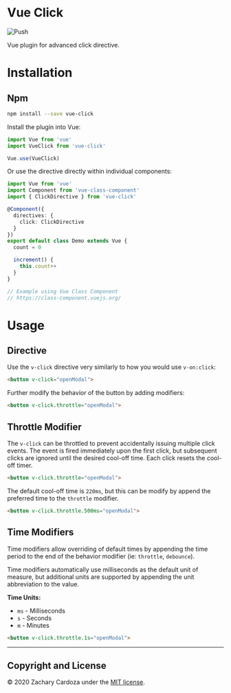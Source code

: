 # Vue Click
![Push](https://github.com/bayssmekanique/vue-click/workflows/Push/badge.svg)

Vue plugin for advanced click directive.

# Installation

## Npm

```bash
npm install --save vue-click
```

Install the plugin into Vue:

```javascript
import Vue from 'vue'
import VueClick from 'vue-click'

Vue.use(VueClick)
```

Or use the directive directly within individual components:

```typescript
import Vue from 'vue'
import Component from 'vue-class-component'
import { ClickDirective } from 'vue-click'

@Component({
  directives: {
    click: ClickDirective
  }
})
export default class Demo extends Vue {
  count = 0

  increment() {
    this.count++
  }
}

// Example using Vue Class Component
// https://class-component.vuejs.org/
```

# Usage

## Directive

Use the `v-click` directive very similarly to how you would use `v-on:click`:

```html
<button v-click="openModal">
```

Further modify the behavior of the button by adding modifiers:

```html
<button v-click.throttle="openModal">
```

## Throttle Modifier

The `v-click` can be throttled to prevent accidentally issuing multiple click events. The event is fired immediately upon the first click, but subsequent clicks are ignored until the desired cool-off time. Each click resets the cool-off timer.

```html
<button v-click.throttle="openModal">
```

The default cool-off time is `220ms`, but this can be modify by append the preferred time to the `throttle` modifier.

```html
<button v-click.throttle.500ms="openModal">
```

## Time Modifiers

Time modifiers allow overriding of default times by appending the time period to the end of the behavior modifier (ie: `throttle`, `debounce`).

Time modifiers automatically use milliseconds as the default unit of measure, but additional units are supported by appending the unit abbreviation to the value.

**Time Units:**

- `ms` - Milliseconds
- `s` - Seconds
- `m` - Minutes

```html
<button v-click.throttle.1s="openModal">
```

---

## Copyright and License
© 2020 Zachary Cardoza under the [MIT license](LICENSE.md).
